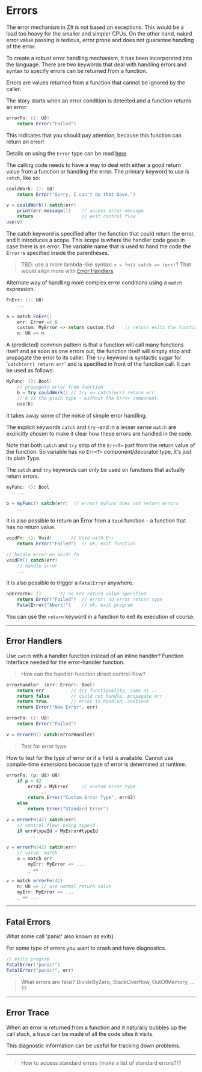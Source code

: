 # Errors

The error mechanism in Z# is not based on exceptions. This would be a load too heavy for the smaller and simpler CPUs. On the other hand, naked error value passing is tedious, error prone and does not guarantee handling of the error.

To create a robust error handling mechanism, it has been incorporated into the language. There are two keywords that deal with handling errors and syntax to specify errors can be returned from a function.

Errors are values returned from a function that cannot be ignored by the caller.

The story starts when an error condition is detected and a function returns an error:

```C#
errorFn: (): U8!
    return Error("Failed")
```

This indicates that you should pay attention, because this function can return an error!

Details on using the `Error` type can be read [here]('../types/error.md')

The calling code needs to have a way to deal with either a good return value from a function or handling the error. The primary keyword to use is `catch`, like so:

```C#
couldWork: (): U8!
    return Error("Sorry, I can't do that Dave.")

v = couldWork() catch(err)
    print(err.message())    // access error message
    return                  // exit control flow
use(v)
```

The catch keyword is specified after the function that could return the error, and it introduces a scope. This scope is where the handler code goes in case there is an error. The variable name that is used to hand the code the `Error` is specified inside the parentheses.

> TBD: use a more lambda-like syntax: `v = fn() catch => (err)`? That would align more with [Error Handlers](#Error-Handlers).

Alternate way of handling more complex error conditions using a `match` expression.

```csharp
FnErr: (): U8!
    ...

a = match FnErr()
    err: Error => 0
    custom: MyError => return custom.fld    // return exits the function
    n: U8 => n
```

A (predicted) common pattern is that a function will call many functions itself and as soon as one errors out, the function itself will simply stop and propagate the error to its caller. The `try` keyword is syntactic sugar for '`catch(err) return err`' and is specified in front of the function call. It can be used as follows:

```C#
MyFunc: (): Bool!
    // propagate error from function
    b = try couldWork() // try => catch(err) return err
    // b is the plain type - without the Err<> component.
    use(b)
```

It takes away some of the noise of simple error handling.

The explicit keywords `catch` and `try` -and in a lesser sense `match` are explicitly chosen to make it clear how these errors are handled in the code.

Note that both `catch` and `try` strip of the `Err<T>` part from the return value of the function. So variable has no `Err<T>` component/decorator type, it's just its plain Type.

The `catch` and `try` keywords can only be used on functions that actually return errors.

```C#
myFunc: (): Bool
    ...

b = myFunc() catch(err)  // error! myFunc does not return errors
    ...
```

It is also possible to return an Error from a `Void` function - a function that has no return value.

```C#
voidFn: (): Void!       // Void with Err
    return Error("Failed")  // ok, exit function

// handle error on Void! fn
voidFn() catch(err)
    // handle error
    ...
```

It is also possible to trigger a `FatalError` anywhere.

```C#
noErrorFn: ()       // no Err return value specified
    return Error("Failed")  // error! no error return type
    FatalError("Abort!")    // ok, exit program
```

You can use the `return` keyword in a function to exit its execution of course.

---

## Error Handlers

Use `catch` with a handler function instead of an inline handler? Function Interface needed for the error-handler function.

> How can the handler-function direct control-flow?

```C#
errorHandler: (err: Error): Bool!
    return err          // try functionality, same as...
    return false        // could not handle, propagate err
    return true         // error is handled, continue
    return Error("New Error", err)

errorFn: (): U8!
    return Error("Failed")

v = errorFn() catch(errorHandler)
```

> Test for error type

How to test for the type of error or if a field is available.
Cannot use compile-time extensions because type of error is determined at runtime.

```C#
errorFn: (p: U8) U8!
    if p = 42
        err42 = MyError     // custom error type
            ...
        return Error("Custom Error Type", err42)
    else
        return Error("Standard Error")

v = errorFn(42) catch(err)
    // control flow: using typeid
    if err#typeId = MyError#typeId
        ...

v = errorFn(42) catch(err)
    // value: match
    a = match err
        myErr: MyError => ...
        _ => ...

v = match errorFn(42)
    n: U8 => // use normal return value
    myErr: MyError => ...
    _ => ...
```

---

## Fatal Errors

What some call 'panic' also known as exit()

For some type of errors you want to crash and have diagnostics.

```C#
// exits program
FatalError("panic!")
FatalError("panic!", err)
```

> What errors are fatal? DivideByZero, StackOverflow, OutOfMemory, ... ??

---

## Error Trace

When an error is returned from a function and it naturally bubbles up the call stack, a trace can be made of all the code sites it visits.

This diagnostic information can be useful for tracking down problems.

---

> How to access standard errors (make a list of standard errors?)?
